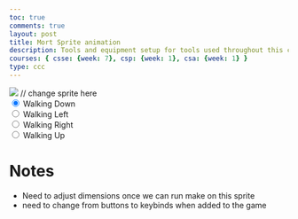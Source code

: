 ```yaml
---
toc: true
comments: true
layout: post
title: Mort Sprite animation
description: Tools and equipment setup for tools used throughout this class.
courses: { csse: {week: 7}, csp: {week: 1}, csa: {week: 1} }
type: ccc
---
```


<body>
    <div>
        <canvas id="spriteContainer"> <!-- Within the base div is a canvas. An HTML canvas is used only for graphics. It allows the user to access some basic functions related to the image created on the canvas (including animation) -->
            <img id="MortSprite" src="../../../images/transparentmortspritesheet.jpg">  // change sprite here
        </canvas>
        <div id="controls"> <!--basic radio buttons which can be used to check whether each individual animaiton works -->
            <input type="radio" name="animation" id="walking down" checked>
            <label for="walking down">Walking Down</label><br>
            <input type="radio" name="animation" id="walking left">
            <label for="walking left">Walking Left</label><br>
            <input type="radio" name="animation" id="walking right">
            <label for="walking right">Walking Right</label><br>
            <input type="radio" name="animation" id="walking up">
            <label for="walking up">Walking Up</label><br>
        </div>
    </div>
</body>

<script>
    // start on page load
    window.addEventListener('load', function () {
        const canvas = document.getElementById('spriteContainer');
        const ctx = canvas.getContext('2d');
        const SPRITE_WIDTH = 172;  // matches sprite pixel width
        const SPRITE_HEIGHT = 180; // matches sprite pixel height
        const FRAME_LIMIT = 4;  // matches number of frames per sprite row, this code assume each row is same

        const SCALE_FACTOR = 2;  // control size of sprite on canvas
        canvas.width = SPRITE_WIDTH * SCALE_FACTOR;
        canvas.height = SPRITE_HEIGHT * SCALE_FACTOR;

        class Mort {
            constructor() {
                this.image = document.getElementById("MortSprite");
                this.x = 0;
                this.y = 0;
                this.minFrame = 0;
                this.maxFrame = FRAME_LIMIT -1;
                this.frameX = 0;
                this.frameY = 0;
            }

            draw(context) {
                context.drawImage(
                    this.image,
                    this.frameX * SPRITE_WIDTH,
                    this.frameY * SPRITE_HEIGHT,
                    SPRITE_WIDTH,
                    SPRITE_HEIGHT,
                    this.x,
                    this.y,
                    canvas.width,
                    canvas.height
                );
            }

            // update frameX of object
            update() {
                if (this.frameX < this.maxFrame) {
                    this.frameX++;
                } else {
                    this.frameX = 0;
                }
            }
        }

        const mort = new Mort();

        const controls = document.getElementById('controls');
        controls.addEventListener('click', function (event) {
            if (event.target.tagName === 'INPUT') {
                const selectedAnimation = event.target.id;
                switch (selectedAnimation) {
                    case 'walking down':
                        mort.frameY = 0;
                        break;
                    case 'walking left':
                        mort.frameY = 1;
                        break;
                    case 'walking right':
                        mort.frameY = 2;
                        break;
                    case 'walking up':
                        mort.frameY = 3;
                        break;
                    default:
                        break;
                }
            }
        });

        // Animation recursive control function
        function animate() {
            // Clears the canvas to remove the previous frame.
            ctx.clearRect(0, 0, canvas.width, canvas.height);

            // Draws the current frame of the sprite.
            mort.draw(ctx);

            // Updates the `frameX` property to prepare for the next frame in the sprite sheet.
            mort.update();

            // Uses `requestAnimationFrame` to synchronize the animation loop with the display's refresh rate,
            // ensuring smooth visuals.
            setTimeout(() => {requestAnimationFrame(animate);}, 120);
        }

        // run 1st animate
        animate();
    });

const npc = document.getElementById("npc");
const dialogueBox = document.getElementById("dialogue-box");
const dialogueText = document.getElementById("dialogue");
const nextButton = document.getElementById("next-button");

const dialogues = [
    "NPC: Hello there!",
    "NPC: How can I help you?",
    "NPC: Nice weather, isn't it?",
    // Add more dialogues as needed
];

let currentDialogueIndex = 0;

npc.addEventListener("click", () => {
    if (currentDialogueIndex < dialogues.length) {
        dialogueText.textContent = dialogues[currentDialogueIndex];
        dialogueBox.style.display = "block";
        nextButton.style.display = "block";
        currentDialogueIndex++;
    }
});

nextButton.addEventListener("click", () => {
    if (currentDialogueIndex < dialogues.length) {
        dialogueText.textContent = dialogues[currentDialogueIndex];
        currentDialogueIndex++;
    } else {
        dialogueBox.style.display = "none";
        nextButton.style.display = "none";
    }
});


<!DOCTYPE html>
<html>
<head>
    <link rel="stylesheet" type="text/css" href="styles.css">
</head>
<body>
    <div id="npc">
        <img src="npc.png" alt="NPC">
        <div id="dialogue-box">
            <p id="dialogue">NPC: Hello there!</p>
        </div>
    </div>
    <button id="next-button">Next</button>
    <script src="script.js"></script>
</body>
</html>

</script>

# Notes
- Need to adjust dimensions once we can run make on this sprite
- need to change from buttons to keybinds when added to the game